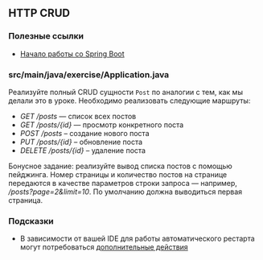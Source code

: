 ## HTTP CRUD

### Полезные ссылки

* [Начало работы со Spring Boot](https://spring.io/quickstart)

### src/main/java/exercise/Application.java

Реализуйте полный CRUD сущности `Post` по аналогии с тем, как мы делали это в уроке. Необходимо реализовать следующие маршруты:

* *GET /posts* — список всех постов
* *GET /posts/{id}* — просмотр конкретного поста
* *POST /posts* – создание нового поста
* *PUT /posts/{id}* – обновление поста
* *DELETE /posts/{id}* – удаление поста

Бонусное задание: реализуйте вывод списка постов с помощью пейджинга. Номер страницы и количество постов на странице 
передаются в качестве параметров строки запроса — например, */posts?page=2&limit=10*. По умолчанию должна выводиться первая страница.

### Подсказки

* В зависимости от вашей IDE для работы автоматического рестарта могут потребоваться [дополнительные действия](https://docs.spring.io/spring-boot/docs/current/reference/html/using.html#using.devtools.restart)
